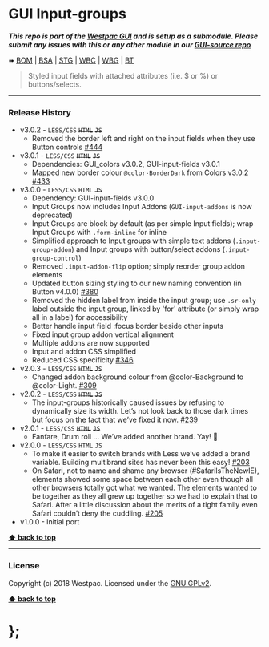 GUI Input-groups
================

***This repo is part of the [Westpac GUI](http://gel.westpacgroup.com.au/GUI/) and is setup as a submodule. Please submit any issues with this or any other module in our [GUI-source repo](https://github.com/WestpacCXTeam/GUI-source/issues)***

➠
[BOM](http://westpaccxteam.github.io/GUI-input-groups/tests/BOM/) |
[BSA](http://westpaccxteam.github.io/GUI-input-groups/tests/BSA/) |
[STG](http://westpaccxteam.github.io/GUI-input-groups/tests/STG/) |
[WBC](http://westpaccxteam.github.io/GUI-input-groups/tests/WBC/) |
[WBG](http://westpaccxteam.github.io/GUI-input-groups/tests/WBG/) |
[BT](http://westpaccxteam.github.io/GUI-input-groups/tests/BT/)

> Styled input fields with attached attributes (i.e. $ or %) or buttons/selects.

----------------------------------------------------------------------------------------------------------------------------------------------------------------


### Release History

* v3.0.2 - `LESS/CSS` ~~`HTML`~~ ~~`JS`~~
  * Removed the border left and right on the input fields when they use Button controls
    [#444](https://github.com/WestpacCXTeam/GUI-source/issues/444)
* v3.0.1 - `LESS/CSS` ~~`HTML`~~ ~~`JS`~~
  * Dependencies: GUI_colors v3.0.2, GUI-input-fields v3.0.1
  * Mapped new border colour `@color-BorderDark` from Colors v3.0.2
    [#433](https://github.com/WestpacCXTeam/GUI-source/issues/433)
* v3.0.0 - `LESS/CSS` `HTML` ~~`JS`~~
  * Dependency: GUI-input-fields v3.0.0
  * Input Groups now includes Input Addons (`GUI-input-addons` is now deprecated)
  * Input Groups are block by default (as per simple Input fields); wrap Input Groups with `.form-inline` for inline
  * Simplified approach to Input groups with simple text addons (`.input-group-addon`) and Input groups with button/select addons (`.input-group-control`)
  * Removed `.input-addon-flip` option; simply reorder group addon elements
  * Updated button sizing styling to our new naming convention (in Button v4.0.0)
    [#380](https://github.com/WestpacCXTeam/GUI-source/issues/380)
  * Removed the hidden label from inside the input group; use `.sr-only` label outside the input group, linked by 'for' attribute (or simply wrap all in a label) for accessibility
  * Better handle input field :focus border beside other inputs
  * Fixed input group addon vertical alignment
  * Multiple addons are now supported
  * Input and addon CSS simplified
  * Reduced CSS specificity
    [#346](https://github.com/WestpacCXTeam/GUI-source/issues/346)
* v2.0.3 - `LESS/CSS` ~~`HTML`~~ ~~`JS`~~
  * Changed addon background colour from @color-Background to @color-Light.
    [#309](https://github.com/WestpacCXTeam/GUI-source/issues/309)
* v2.0.2 - `LESS/CSS` ~~`HTML`~~ ~~`JS`~~
  * The input-groups historically caused issues by refusing to dynamically size its width. Let’s not look back to those dark times but focus on the fact that we’ve fixed it now.
    [#239](https://github.com/WestpacCXTeam/GUI-source/issues/239)
* v2.0.1 - `LESS/CSS` ~~`HTML`~~ ~~`JS`~~
  * Fanfare, Drum roll … We’ve added another brand. Yay! :clap:
* v2.0.0 - `LESS/CSS` ~~`HTML`~~ ~~`JS`~~
  * To make it easier to switch brands with Less we’ve added a brand variable. Building multibrand sites has never been this easy!
    [#203](https://github.com/WestpacCXTeam/GUI-source/issues/203)
  * On Safari, not to name and shame any browser (#SafariIsTheNewIE), elements showed some space between each other even though all other browsers totally got what we wanted. The elements wanted to be together as they all grew up together so we had to explain that to Safari. After a little discussion about the merits of a tight family even Safari couldn’t deny the cuddling.
    [#205](https://github.com/WestpacCXTeam/GUI-source/issues/205)
* v1.0.0 - Initial port

**[⬆ back to top](#content)**


----------------------------------------------------------------------------------------------------------------------------------------------------------------


### License

Copyright (c) 2018 Westpac. Licensed under the [GNU GPLv2](https://raw.githubusercontent.com/WestpacCXTeam/GUI-input-groups/master/LICENSE).

**[⬆ back to top](#content)**

# };